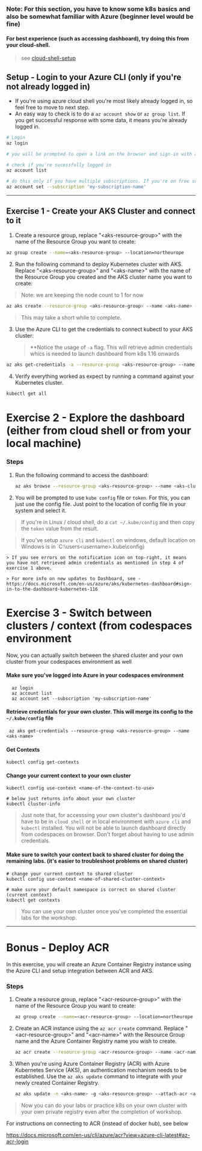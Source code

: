 ### Note: For this section, you have to know some k8s basics and also be somewhat familiar with Azure (beginner level would be fine)

#### For best experience (such as accessing dashboard), try doing this from your cloud-shell.

> see [cloud-shell-setup](https://github.com/suren-m/remote-workshop-env/blob/master/cloud_shell/cloud_shell_setup.md)

## Setup - Login to your Azure CLI (only if you're not already logged in)

  * If you're using azure cloud shell you're most likely already logged in, so feel free to move to next step.  
  * An easy way to check is to do a `az account show` or `az group list`. If you get successful response with some data, it means you're already logged in.  

  ```bash  
  # Login
  az login
  
  # you will be prompted to open a link on the browser and sign-in with a code. Just follow the instructions on the terminal or reach out to instructor for help.
  
  # check if you're sucessfully logged in
  az account list
  
  # do this only if you have multiple subscriptions. If you're on free subscription account, you likely have just one subscription, so feel free to skip
  az account set --subscription 'my-subscription-name'
  ```
---

## Exercise 1 - Create your AKS Cluster and connect to it

1. Create a resource group, replace "\<aks-resource-group>" with the name of the Resource Group you want to create:

  ```bash
  az group create --name=<aks-resource-group> --location=northeurope
  ```

2. Run the following command to deploy Kubernetes cluster with AKS. Replace "\<aks-resource-group>" and "\<aks-name>" with the name of the Resource Group you created and the AKS cluster name you want to create:

> Note: we are keeping the node count to 1 for now
  ```bash
  az aks create --resource-group <aks-resource-group> --name <aks-name> --node-count 1 --node-vm-size "Standard_DS2_v2" --generate-ssh-keys
  ```
  
  > This may take a short while to complete.
 
3. Use the Azure CLI to get the credentials to connect kubectl to your AKS cluster:
  
   > **Notice the usage of `-a` flag. This will retrieve admin credentials whics is needed to launch dashboard from k8s 1.16 onwards
  ```bash
  az aks get-credentials -a --resource-group <aks-resource-group> --name <aks-name>
  ```

4. Verify everything worked as expect by running a command against your Kubernetes cluster.

  ```bash
  kubectl get all
  ```  

# Exercise 2 - Explore the dashboard (either from cloud shell or from your local machine)

### Steps

1. Run the following command to access the dashboard:

    ```bash
    az aks browse --resource-group <aks-resource-group> --name <aks-cluster-name>
    ``` 
2. You will be prompted to use `kube config` file or `token`. For this, you can just use the config file. Just point to the location of config file in your system and select it. 

  > If you're in Linux / cloud shell, do a `cat ~/.kube/config` and then copy the `token` value from the result.

  > If you've setup `azure cli` and `kubectl` on windows, default location on Windows is in `C:\users\<username>\.kube\config)   

    > If you see errors on the notification icon on top-right, it means you have not retrieved admin credentials as mentioned in step 4 of exercise 1 above.
    
    > For more info on new updates to Dashboard, see - https://docs.microsoft.com/en-us/azure/aks/kubernetes-dashboard#sign-in-to-the-dashboard-kubernetes-116
    
# Exercise 3 - Switch between clusters / context (from codespaces environment

Now, you can actually switch between the shared cluster and your own cluster from your codespaces environment as well

#### Make sure you've logged into Azure in your codespaces environment 

```
  az login
  az account list
  az account set --subscription 'my-subscription-name'
```

#### Retrieve credentials for your own cluster. This will merge its config to the `~/.kube/config` file

```
 az aks get-credentials --resource-group <aks-resource-group> --name <aks-name>
```

#### Get Contexts

```
kubectl config get-contexts
```

#### Change your current context to your own cluster

```
kubectl config use-context <name-of-the-context-to-use>
```

```
# below just returns info about your own cluster
kubectl cluster-info
```

> Just note that, for accesssing your own cluster's dashboard you'd have to be in `cloud shell` or in local environment with `azure cli` and `kubectl` installed. You will not be able to launch dashboard directly from codespaces on browser. Don't forget about having to use admin credentials.

#### Make sure to switch your context back to shared cluster for doing the remaining labs. (it's easier to troubleshoot problems on shared cluster)

```
# change your current context to shared cluster
kubectl config use-context <name-of-shared-cluster-context>

# make sure your default namespace is correct on shared cluster (current context)
kubectl get contexts
```

> You can use your own cluster once you've completed the essential labs for the workshop.

----   
    
# Bonus - Deploy ACR

In this exercise, you will create an Azure Container Registry instance using the Azure CLI and setup integration between ACR and AKS. 

### Steps

1. Create a resource group, replace "\<acr-resource-group>" with the name of the Resource Group you want to create:

    ```bash
    az group create --name=<acr-resource-group> --location=northeurope
    ```

2. Create an ACR instance using the ```az acr create``` command. Replace "\<acr-resource-group>" and "\<acr-name>" with the Resource Group name and the Azure Container Registry name you wish to create.

    ```bash
    az acr create --resource-group <acr-resource-group> --name <acr-name> --sku Basic
    ```

3. When you're using Azure Container Registry (ACR) with Azure Kubernetes Service (AKS), an authentication mechanism needs to be established. Use the ```az aks update``` command to integrate with your newly created Container Registry.

    ```bash
    az aks update -n <aks-name> -g <aks-resource-group> --attach-acr <acr-name>
    ``` 

> Now you can do your labs or practice k8s on your own cluster with your own private registry even after the completion of workshop. 

For instructions on connecting to ACR (instead of docker hub), see below

https://docs.microsoft.com/en-us/cli/azure/acr?view=azure-cli-latest#az-acr-login


